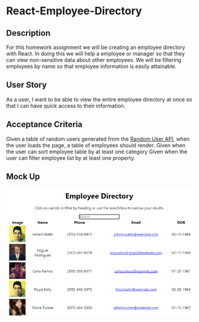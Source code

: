 # React-Employee-Directory

## Description
For this homework assignment we will be creating an employee directory with React. In doing this we will help a employee or manager so that they can view non-sensitive data about other employees. We will be filtering employees by name so that employee information is easily attainable. 

## User Story
As a user, I want to be able to view the entire employee directory at once so that I can have quick access to their information.

## Acceptance Criteria
Given a table of random users generated from the [Random User API](https://randomuser.me/), when the user loads the page, a table of employees should render. 
Given when the user can sort employee table by at least one category
Given when the user can filter employee list by at least one property.

## Mock Up
![This is what my page looks like ](src/Assets/dashboard.png)
